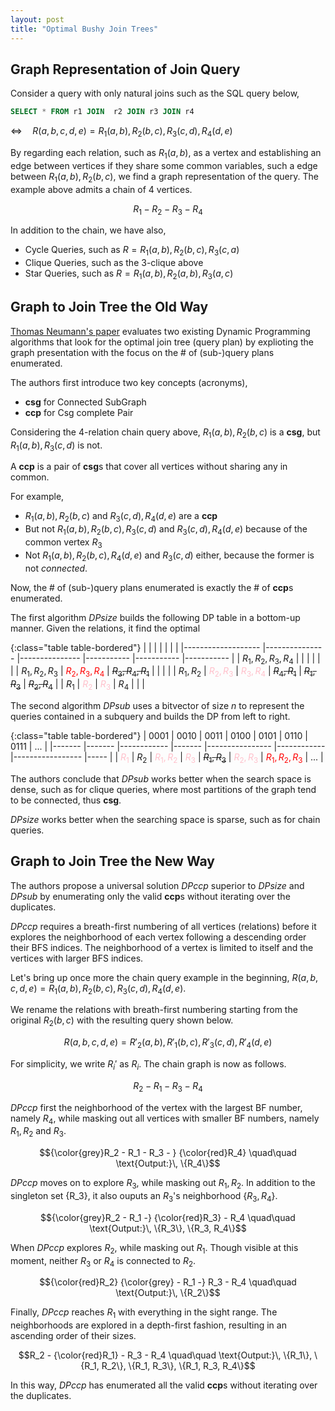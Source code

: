 ```yaml
---
layout: post
title: "Optimal Bushy Join Trees"
---
```


## Graph Representation of Join Query

Consider a query with only natural joins such as the SQL query below,


```SQL
SELECT * FROM r1 JOIN  r2 JOIN r3 JOIN r4
```

$\Leftrightarrow \quad R(a, b, c, d, e) = R_1(a, b), R_2(b, c), R_3(c, d), R_4(d, e)$

By regarding each relation, such as $R_1(a, b)$, as a vertex and establishing an edge between vertices if they share some common variables, such a edge between $R_1(a, b), R_2(b, c)$, we find a graph representation of the query. The example above admits a chain of 4 vertices.

$$R_1 - R_2 - R_3 - R_4$$

In addition to the chain, we have also,
- Cycle Queries, such as $R = R_1(a, b), R_2(b, c), R_3(c, a)$
- Clique Queries, such as the 3-clique above
- Star Queries, such as $R = R_1(a, b), R_2(a, b), R_3(a, c)$

## Graph to Join Tree the Old Way

[Thomas Neumann's paper](https://dl.acm.org/doi/10.5555/1182635.1164207) evaluates two existing Dynamic Programming algorithms that look for the optimal join tree (query plan) by explioting the graph presentation with the focus on the # of (sub-)query plans enumerated.

The authors first introduce two key concepts (acronyms),
- **csg** for Connected SubGraph 
- **ccp** for Csg complete Pair

Considering the 4-relation chain query above, $R_1(a, b), R_2(b, c)$ is a **csg**, but $R_1(a, b), R_3(c, d)$ is not.

A **ccp** is a pair of **csg**s that cover all vertices without sharing any in common.

For example,
- $R_1(a, b), R_2(b, c)$ and $R_3(c, d), R_4(d, e)$ are a **ccp**
- But not $R_1(a, b), R_2(b, c), R_3(c, d)$ and $R_3(c, d), R_4(d, e)$ because of the common vertex $R_3$
- Not $R_1(a, b), R_2(b, c), R_4(d, e)$ and $R_3(c, d)$ either, because the former is not *connected*.

Now, the # of (sub-)query plans enumerated is exactly the # of **ccp**s enumerated.

The first algorithm $DPsize$ builds the following DP table in a bottom-up manner. Given the relations, it find the optimal 

{:class="table table-bordered"}
|               	|               	|               	|           	|           	|           	|
|-------------------	|---------------	|---------------	|-----------	|-----------	|-----------	|
| $R_1,R_2,R_3,R_4$ 	|               	|               	|           	|           	|           	|
| $R_1,R_2,R_3$     	| <span style="color:red">$R_2,R_3,R_4$</span> 	| ~~$R_3,R_4,R_1$~~ 	|           	|           	|           	|
| $R_1,R_2$         	| <span style="color:pink">$R_2,R_3$</span>     	| <span style="color:pink">$R_3,R_4$</span>     	| ~~$R_4,R_1$~~ 	| ~~$R_1,R_3$~~ 	| ~~$R_2,R_4$~~ 	|
| $R_1$             	| <span style="color:pink">$R_2$</span>         	| <span style="color:pink">$R_3$</span>         	| $R_4$     	|           	|           	|

The second algorithm $DPsub$ uses a bitvector of size $n$ to represent the queries contained in a subquery and builds the DP from left to right.

{:class="table table-bordered"}
| 0001  	| 0010  	| 0011       	| 0100  	| 0101           	| 0110       	| 0111            	| ... 	|
|-------	|-------	|------------	|-------	|----------------	|------------	|-----------------	|-----	|
| <span style="color:pink">$R_1$</span> 	| $R_2$ 	| <span style="color:pink">$R_1, R_2$</span> 	| <span style="color:pink">$R_3$</span> 	| ~~$R_1, R_3$~~ 	| <span style="color:pink">$R_2, R_3$</span> 	| <span style="color:red">$R_1, R_2, R_3$</span> 	| ... 	|

The authors conclude that $DPsub$ works better when the search space is dense, such as for clique queries, where most partitions of the graph tend to be connected, thus **csg**.

$DPsize$ works better when the searching space is sparse, such as for chain queries.

## Graph to Join Tree the New Way

The authors propose a universal solution $DPccp$ superior to $DPsize$ and $DPsub$ by enumerating only the valid **ccp**s without iterating over the duplicates.

$DPccp$ requires a breath-first numbering of all vertices (relations) before it explores the neighborhood of each vertex following a descending order their BFS indices. The neighborhood of a vertex is limited to itself and the vertices with larger BFS indices.

Let's bring up once more the chain query example in the beginning, $R(a, b, c, d, e) = R_1(a, b), R_2(b, c), R_3(c, d), R_4(d, e)$.

We rename the relations with breath-first numbering starting from the original $R_2(b, c)$ with the resulting query shown below.

$$R(a, b, c, d, e) = R'_2(a, b), R'_1(b, c), R'_3(c, d), R'_4(d, e)$$

For simplicity, we write $R_i'$ as $R_i$. The chain graph is now as follows.

$$R_2 - R_1 - R_3 - R_4$$

$DPccp$ first the neighborhood of the vertex with the largest BF number, namely $R_4$, while masking out all vertices with smaller BF numbers, namely $R_1, R_2$ and $R_3$.

$${\color{grey}R_2 - R_1 - R_3 - } {\color{red}R_4} \quad\quad \text{Output:}\, \{R_4\}$$

$DPccp$ moves on to explore $R_3$, while masking out $R_1, R_2$. In addition to the singleton set \{R_3\}, it also ouputs an $R_3$'s neighborhood $\{R_3, R_4\}$.

$${\color{grey}R_2 - R_1 -} {\color{red}R_3} - R_4 \quad\quad \text{Output:}\, \{R_3\}, \{R_3, R_4\}$$

When $DPccp$ explores $R_2$, while masking out $R_1$. Though visible at this moment, neither $R_3$ or $R_4$ is connected to $R_2$.  

$${\color{red}R_2} {\color{grey} - R_1 -} R_3 - R_4 \quad\quad \text{Output:}\, \{R_2\}$$

Finally, $DPccp$ reaches $R_1$ with everything in the sight range. The neighborhoods are explored in a depth-first fashion, resulting in an ascending order of their sizes.

$$R_2 - {\color{red}R_1} - R_3 - R_4 \quad\quad \text{Output:}\, \{R_1\}, \{R_1, R_2\}, \{R_1, R_3\}, \{R_1, R_3, R_4\}$$

In this way, $DPccp$ has enumerated all the valid **ccp**s without iterating over the duplicates.

